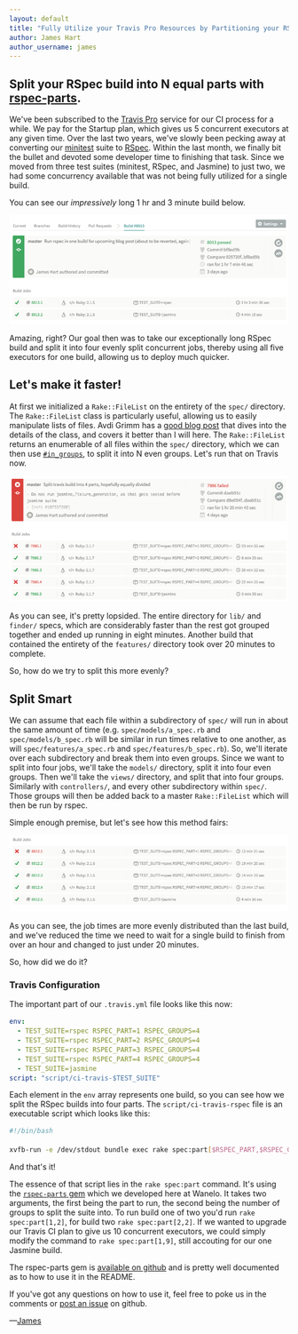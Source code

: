 ```yaml
---
layout: default
title: "Fully Utilize your Travis Pro Resources by Partitioning your RSpec Build"
author: James Hart
author_username: james
---
```


## Split your RSpec build into N equal parts with [rspec-parts][rspec-parts].

We've been subscribed to the [Travis Pro][travis-pro] service for our CI process for a while. We pay for the Startup plan,
 which gives us 5 concurrent executors at any given time. Over the last two years, we've slowly been pecking away at converting
 our [minitest][minitest] suite to [RSpec][rspec]. Within the last month, we finally bit the bullet and devoted some developer time to finishing
 that task. Since we moved from three test suites (minitest, RSpec, and Jasmine) to just two, we had some
 concurrency available that was not being fully utilized for a single build.

You can see our _impressively_ long 1 hr and 3 minute build below.

![One RSpec Build](/assets/travis_pro_resources/one_RSpec_build.png)

Amazing, right? Our goal then was to take our exceptionally long RSpec build and split it into four evenly split concurrent jobs, thereby
using all five executors for one build, allowing us to deploy much quicker.



## Let's make it faster!

At first we initialized a `Rake::FileList` on the entirety of the `spec/` directory. The `Rake::FileList` class is
particularly useful, allowing us to easily manipulate lists of files.
 Avdi Grimm has a [good blog post][rake-file-lists] that dives into the details of the class, and covers it better than I will here.
The `Rake::FileList` returns an enumerable of all files within the `spec/` directory, which we can then use
[`#in_groups`][in-groups], to split it into N even groups. Let's run that on Travis now.

![Lopsided RSpec Builds](/assets/travis_pro_resources/lopsided_RSpec_builds.png)

As you can see, it's pretty lopsided. The entire directory for `lib/` and `finder/` specs, which are considerably faster than the rest got grouped
together and ended up running in eight minutes. Another build that contained the entirety of the `features/` directory took over
20 minutes to complete.

So, how do we try to split this more evenly?

## Split Smart

We can assume that each file within a subdirectory of `spec/` will run in about the same amount of time
(e.g. `spec/models/a_spec.rb` and `spec/models/b_spec.rb` will be similar in run times relative to one another, as will `spec/features/a_spec.rb` and `spec/features/b_spec.rb`).
So, we'll iterate over each subdirectory and break them into even groups. Since we want to split into four jobs, we'll take the `models/` directory, split it into four even groups.
Then we'll take the `views/` directory, and split that into four groups. Similarly with `controllers/`, and every other subdirectory within `spec/`.
Those groups will then be added back to a master `Rake::FileList` which will then be run by rspec.

Simple enough premise, but let's see how this method fairs:

![Evenly Divided RSpec Builds](/assets/travis_pro_resources/evenly_divided_RSpec_builds.png)

As you can see, the job times are more evenly distributed than the last build, and we've reduced the time we need to wait for a single
build to finish from over an hour and changed to just under 20 minutes.

So, how did we do it?

### Travis Configuration

The important part of our `.travis.yml` file looks like this now:


```yaml
env:
  - TEST_SUITE=rspec RSPEC_PART=1 RSPEC_GROUPS=4
  - TEST_SUITE=rspec RSPEC_PART=2 RSPEC_GROUPS=4
  - TEST_SUITE=rspec RSPEC_PART=3 RSPEC_GROUPS=4
  - TEST_SUITE=rspec RSPEC_PART=4 RSPEC_GROUPS=4
  - TEST_SUITE=jasmine
script: "script/ci-travis-$TEST_SUITE"
```

Each element in the `env` array represents one build, so you can see how we split the RSpec builds into four parts.
The `script/ci-travis-rspec` file is an executable script which looks like this:

```bash
#!/bin/bash

xvfb-run -e /dev/stdout bundle exec rake spec:part[$RSPEC_PART,$RSPEC_GROUPS]
```

And that's it!

The essence of that script lies in the `rake spec:part` command. It's using the [`rspec-parts` gem][RSpec-parts]
which we developed here at Wanelo. It takes two arguments, the first being the part to run, the second being the number of
groups to split the suite into. To run build one of two you'd run `rake spec:part[1,2]`, for build two `rake spec:part[2,2]`.
If we wanted to upgrade our Travis CI plan to give us 10 concurrent executors, we could simply modify the command to
`rake spec:part[1,9]`, still accouting for our one Jasmine build.

The rspec-parts gem is [available on github][RSpec-parts] and is pretty well documented as to how to use it in the README.

If you've got any questions on how to use it, feel free to poke us in the comments or [post an issue][github-issue] on github.

&mdash;[James](http://wanelo.com/james)


[travis-pro]: https://travis-ci.com/plans
[minitest]: https://github.com/seattlerb/minitest
[rspec]: https://github.com/rspec/rspec
[rspec-parts]: https://github.com/hjhart/rspec-parts
[github-issue]: https://github.com/hjhart/rspec-parts/issues
[rake-file-lists]: http://devblog.avdi.org/2014/04/22/rake-part-2-file-lists/
[in-groups]: http://apidock.com/rails/ActiveSupport/CoreExtensions/Array/Grouping/in_groups
